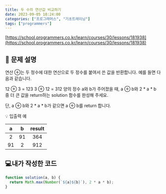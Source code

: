 ```yaml
---
title: 두 수의 연산값 비교하기
date: 2023-09-05 18:24:00
categories: ["프로그래머스", "기초트레이닝"]
tags: ["programmers"]
---
```


[https://school.programmers.co.kr/learn/courses/30/lessons/181938](https://school.programmers.co.kr/learn/courses/30/lessons/181938)

## 📔 문제 설명

연산 ⊕는 두 정수에 대한 연산으로 두 정수를 붙여서 쓴 값을 반환합니다. 예를 들면 다음과 같습니다.

12 ⊕ 3 = 123
3 ⊕ 12 = 312
양의 정수 a와 b가 주어졌을 때, a ⊕ b와 2 \* a \* b 중 더 큰 값을 return하는 solution 함수를 완성해 주세요.

단, a ⊕ b와 2 \* a \* b가 같으면 a ⊕ b를 return 합니다.

💡 입출력 예

|  a  |  b  | result |
| :-: | :-: | :----: |
|  2  | 91  |  364   |
| 91  |  2  |  912   |

## 💻내가 작성한 코드

```js
function solution(a, b) {
  return Math.max(Number(`${a}${b}`), 2 * a * b);
}
```
